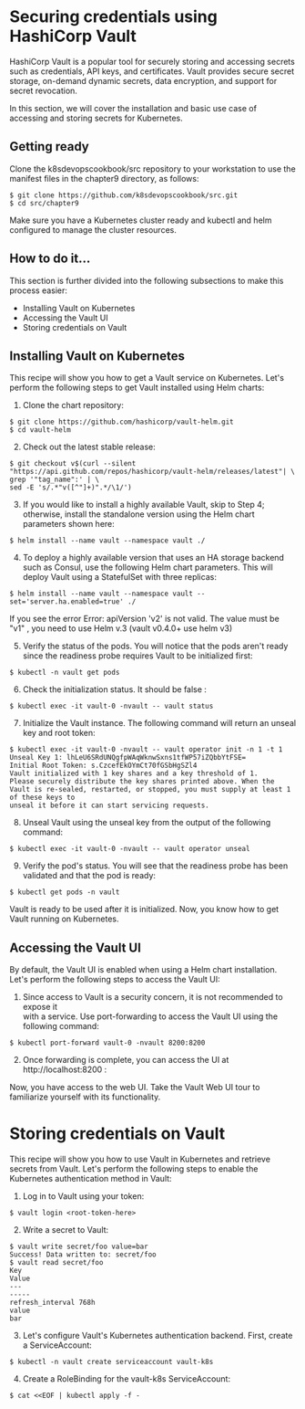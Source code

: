 # Securing credentials using HashiCorp Vault
HashiCorp Vault is a popular tool for securely storing and accessing secrets such as 
credentials, API keys, and certificates. Vault provides secure secret storage, on-demand 
dynamic secrets, data encryption, and support for secret revocation.

In this section, we will cover the installation and basic use case of accessing and storing 
secrets for Kubernetes.

## Getting ready
Clone the k8sdevopscookbook/src repository to your workstation to use the manifest 
files in the chapter9 directory, as follows:
```
$ git clone https://github.com/k8sdevopscookbook/src.git
$ cd src/chapter9
```
Make sure you have a Kubernetes cluster ready and kubectl and helm configured to 
manage the cluster resources.

## How to do it...
This section is further divided into the following subsections to make this process easier: 
*  Installing Vault on Kubernetes
*  Accessing the Vault UI
*  Storing credentials on Vault

## Installing Vault on Kubernetes
This recipe will show you how to get a Vault service on Kubernetes. Let's perform the 
following steps to get Vault installed using Helm charts:

1. Clone the chart repository:
```
$ git clone https://github.com/hashicorp/vault-helm.git
$ cd vault-helm
```
2. Check out the latest stable release:
```
$ git checkout v$(curl --silent "https://api.github.com/repos/hashicorp/vault-helm/releases/latest"| \
grep '"tag_name":' | \
sed -E 's/.*"v([^"]+)".*/\1/')
```
3. If you would like to install a highly available Vault, skip to Step 4; otherwise, install the standalone version using the Helm chart parameters shown here:
```
$ helm install --name vault --namespace vault ./
```
4. To deploy a highly available version that uses an HA storage backend such as Consul, use the following Helm chart parameters. This will deploy Vault using a StatefulSet with three replicas:
```
$ helm install --name vault --namespace vault --set='server.ha.enabled=true' ./
```
If you see the error Error: apiVersion 'v2' is not valid. The value must be "v1" , you need to use Helm v.3 (vault v0.4.0+ use helm v3)

5. Verify the status of the pods. You will notice that the pods aren't ready since the readiness probe requires Vault to be initialized first:
```
$ kubectl -n vault get pods
```
6. Check the initialization status. It should be false :
```
$ kubectl exec -it vault-0 -nvault -- vault status
```
7. Initialize the Vault instance. The following command will return an unseal key 
and root token:
```
$ kubectl exec -it vault-0 -nvault -- vault operator init -n 1 -t 1
Unseal Key 1: lhLeU6SRdUNQgfpWAqWknwSxns1tfWP57iZQbbYtFSE=
Initial Root Token: s.CzcefEkOYmCt70fGSbHgSZl4
Vault initialized with 1 key shares and a key threshold of 1.
Please securely distribute the key shares printed above. When the Vault is re-sealed, restarted, or stopped, you must supply at least 1 of these keys to
unseal it before it can start servicing requests.
```

8. Unseal Vault using the unseal key from the output of the following command:
```
$ kubectl exec -it vault-0 -nvault -- vault operator unseal
```

9. Verify the pod's status. You will see that the readiness probe has been validated and that the pod is ready:
```
$ kubectl get pods -n vault
```
Vault is ready to be used after it is initialized. Now, you know how to get Vault running on Kubernetes.

## Accessing the Vault UI
By default, the Vault UI is enabled when using a Helm chart installation. Let's perform the 
following steps to access the Vault UI:
1. Since access to Vault is a security concern, it is not recommended to expose it  
with a service. Use port-forwarding to access the Vault UI using the following 
command:
```
$ kubectl port-forward vault-0 -nvault 8200:8200
```
2. Once forwarding is complete, you can access the UI at http://localhost:8200 :

Now, you have access to the web UI. Take the Vault Web UI tour to familiarize yourself with its functionality.

# Storing credentials on Vault
This recipe will show you how to use Vault in Kubernetes and retrieve secrets from Vault.
Let's perform the following steps to enable the Kubernetes authentication method in Vault:
1. Log in to Vault using your token:
```
$ vault login <root-token-here>
```
2. Write a secret to Vault:
```
$ vault write secret/foo value=bar
Success! Data written to: secret/foo
$ vault read secret/foo
Key
Value
---
-----
refresh_interval 768h
value
bar
```
3. Let's configure Vault's Kubernetes authentication backend. First, create a 
ServiceAccount:
```
$ kubectl -n vault create serviceaccount vault-k8s
```
4. Create a RoleBinding for the vault-k8s ServiceAccount:
```
$ cat <<EOF | kubectl apply -f -
```
